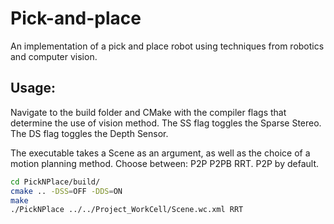 # Pick-and-place
An implementation of a pick and place robot using techniques from robotics and computer vision.

## Usage:
Navigate to the build folder and CMake with the compiler flags that determine the use of vision method.
The SS flag toggles the Sparse Stereo. The DS flag toggles the Depth Sensor.

The executable takes a Scene as an argument, as well as the choice of a motion planning method.
Choose between: P2P P2PB RRT. P2P by default. 

```bash
cd PickNPlace/build/
cmake .. -DSS=OFF -DDS=ON
make
./PickNPlace ../../Project_WorkCell/Scene.wc.xml RRT
```
